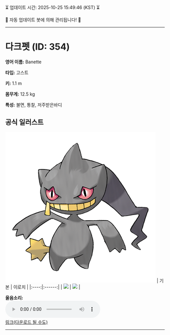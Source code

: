 
⏳ 업데이트 시간: 2025-10-25 15:49:46 (KST) ⏳

🤖 자동 업데이트 봇에 의해 관리됩니다! 🤖

---

# 다크펫 (ID: 354)
**영어 이름:** Banette

**타입:** 고스트

**키:** 1.1 m

**몸무게:** 12.5 kg

**특성:** 불면, 통찰, 저주받은바디

## 공식 일러스트
![](https://raw.githubusercontent.com/PokeAPI/sprites/master/sprites/pokemon/other/official-artwork/354.png)
| 기본 | 이로치 |
|:----:|:------:|
| <img src="http://play.pokemonshowdown.com/sprites/ani/banette.gif" width="200"> | <img src="http://play.pokemonshowdown.com/sprites/ani-shiny/banette.gif" width="200"> |

**울음소리:**<br><audio controls src="https://raw.githubusercontent.com/PokeAPI/cries/main/cries/pokemon/latest/354.ogg"></audio><br> [링크(다운로드 될 수도)](https://raw.githubusercontent.com/PokeAPI/cries/main/cries/pokemon/latest/354.ogg)


---
